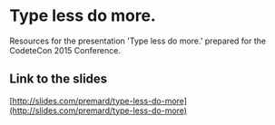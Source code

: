 Type less do more.
==================
Resources for the presentation 'Type less do more.' prepared for the CodeteCon 2015 Conference.

## Link to the slides
[http://slides.com/premard/type-less-do-more](http://slides.com/premard/type-less-do-more)
